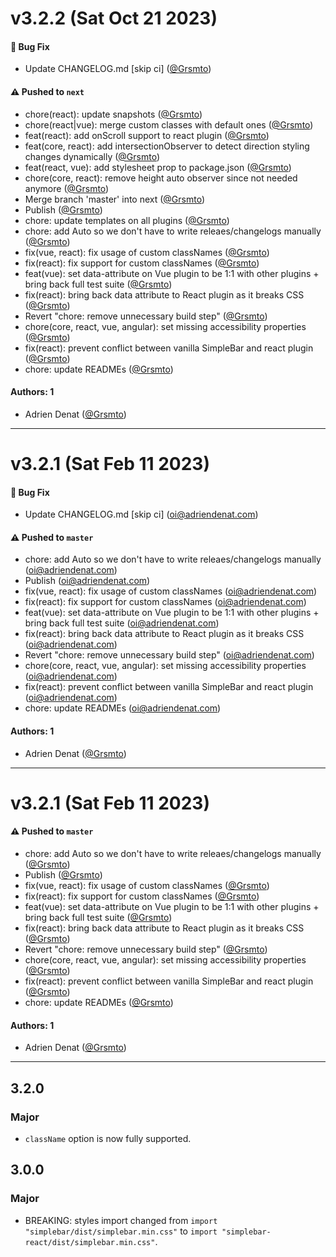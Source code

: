 # v3.2.2 (Sat Oct 21 2023)

#### 🐛 Bug Fix

- Update CHANGELOG.md \[skip ci\] ([@Grsmto](https://github.com/Grsmto))

#### ⚠️ Pushed to `next`

- chore(react): update snapshots ([@Grsmto](https://github.com/Grsmto))
- chore(react|vue): merge custom classes with default ones ([@Grsmto](https://github.com/Grsmto))
- feat(react): add onScroll support to react plugin ([@Grsmto](https://github.com/Grsmto))
- feat(core, react): add intersectionObserver to detect direction styling changes dynamically ([@Grsmto](https://github.com/Grsmto))
- feat(react, vue): add stylesheet prop to package.json ([@Grsmto](https://github.com/Grsmto))
- chore(core, react): remove height auto observer since not needed anymore ([@Grsmto](https://github.com/Grsmto))
- Merge branch 'master' into next ([@Grsmto](https://github.com/Grsmto))
- Publish ([@Grsmto](https://github.com/Grsmto))
- chore: update templates on all plugins ([@Grsmto](https://github.com/Grsmto))
- chore: add Auto so we don't have to write releaes/changelogs manually ([@Grsmto](https://github.com/Grsmto))
- fix(vue, react): fix usage of custom classNames ([@Grsmto](https://github.com/Grsmto))
- fix(react): fix support for custom classNames ([@Grsmto](https://github.com/Grsmto))
- feat(vue): set data-attribute on Vue plugin to be 1:1 with other plugins + bring back full test suite ([@Grsmto](https://github.com/Grsmto))
- fix(react): bring back data attribute to React plugin as it breaks CSS ([@Grsmto](https://github.com/Grsmto))
- Revert "chore: remove unnecessary build step" ([@Grsmto](https://github.com/Grsmto))
- chore(core, react, vue, angular): set missing accessibility properties ([@Grsmto](https://github.com/Grsmto))
- fix(react): prevent conflict between vanilla SimpleBar and react plugin ([@Grsmto](https://github.com/Grsmto))
- chore: update READMEs ([@Grsmto](https://github.com/Grsmto))

#### Authors: 1

- Adrien Denat ([@Grsmto](https://github.com/Grsmto))

---

# v3.2.1 (Sat Feb 11 2023)

#### 🐛 Bug Fix

- Update CHANGELOG.md \[skip ci\] (oi@adriendenat.com)

#### ⚠️ Pushed to `master`

- chore: add Auto so we don't have to write releaes/changelogs manually (oi@adriendenat.com)
- Publish (oi@adriendenat.com)
- fix(vue, react): fix usage of custom classNames (oi@adriendenat.com)
- fix(react): fix support for custom classNames (oi@adriendenat.com)
- feat(vue): set data-attribute on Vue plugin to be 1:1 with other plugins + bring back full test suite (oi@adriendenat.com)
- fix(react): bring back data attribute to React plugin as it breaks CSS (oi@adriendenat.com)
- Revert "chore: remove unnecessary build step" (oi@adriendenat.com)
- chore(core, react, vue, angular): set missing accessibility properties (oi@adriendenat.com)
- fix(react): prevent conflict between vanilla SimpleBar and react plugin (oi@adriendenat.com)
- chore: update READMEs (oi@adriendenat.com)

#### Authors: 1

- Adrien Denat ([@Grsmto](https://github.com/Grsmto))

---

# v3.2.1 (Sat Feb 11 2023)

#### ⚠️ Pushed to `master`

- chore: add Auto so we don't have to write releaes/changelogs manually ([@Grsmto](https://github.com/Grsmto))
- Publish ([@Grsmto](https://github.com/Grsmto))
- fix(vue, react): fix usage of custom classNames ([@Grsmto](https://github.com/Grsmto))
- fix(react): fix support for custom classNames ([@Grsmto](https://github.com/Grsmto))
- feat(vue): set data-attribute on Vue plugin to be 1:1 with other plugins + bring back full test suite ([@Grsmto](https://github.com/Grsmto))
- fix(react): bring back data attribute to React plugin as it breaks CSS ([@Grsmto](https://github.com/Grsmto))
- Revert "chore: remove unnecessary build step" ([@Grsmto](https://github.com/Grsmto))
- chore(core, react, vue, angular): set missing accessibility properties ([@Grsmto](https://github.com/Grsmto))
- fix(react): prevent conflict between vanilla SimpleBar and react plugin ([@Grsmto](https://github.com/Grsmto))
- chore: update READMEs ([@Grsmto](https://github.com/Grsmto))

#### Authors: 1

- Adrien Denat ([@Grsmto](https://github.com/Grsmto))

---

## 3.2.0

### Major

- `className` option is now fully supported.

## 3.0.0

### Major

- BREAKING: styles import changed from `import "simplebar/dist/simplebar.min.css"` to `import "simplebar-react/dist/simplebar.min.css"`.
